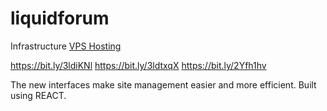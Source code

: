 # liquidforum 

Infrastructure [VPS Hosting](https://hostworld.uk)

https://bit.ly/3ldiKNl
https://bit.ly/3ldtxqX
https://bit.ly/2Yfh1hv

The new interfaces make site management easier and more efficient. Built using REACT.
